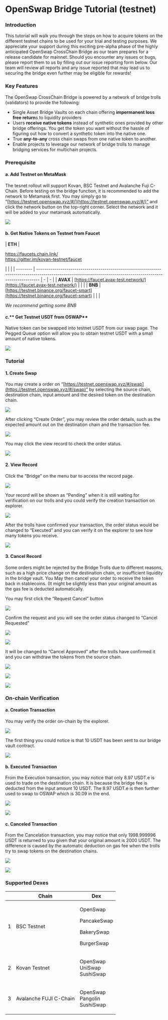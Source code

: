 # OpenSwap Bridge Tutorial (testnet)

### Introduction

This tutorial will walk you through the steps on how to acquire tokens on the different testnet chains to be used for your trial and testing purposes. We appreciate your support during this exciting pre-alpha phase of the highly anticipated OpenSwap CrossChain Bridge as our team prepares for a release candidate for mainnet. Should you encounter any issues or bugs, please report them to us by filling out our issue reporting form below. Our team will review all reports and any issue reported that may lead us to securing the bridge even further may be eligible for rewards!



### Key Features

The OpenSwap CrossChain Bridge is powered by a network of bridge trolls (validators) to provide the following:

* Single Asset Bridge Vaults on each chain offering **impermanent loss free return**s to liquidity providers
* Users **receive native tokens** instead of synthetic ones provided by other bridge offerings. You get the token you want without the hassle of figuring out how to convert a synthetic token into the native one.
* True **any-to-any** cross chain swaps from one native token to another.
* Enable projects to leverage our network of bridge trolls to manage bridging services for multichain projects.

### **Prerequisite**

#### a. Add Testnet on MetaMask

The tesnet rollout will support Kovan, BSC Testnet and Avalanche Fuji C-Chain. Before testing on the bridge function, it is recommended to add the network to Metamask first. You may simply go to “[https://testnet.openswap.xyz/#/](https://testnet.openswap.xyz/#/)” and click the network button on the top-right corner. Select the network and it will be added to your metamask automatically.

![](https://lh3.googleusercontent.com/4CnX43McmwXTgh4hKA9pn-frwTQSkLY2x2KENoToQh2tTAHaMJF-UtF7f5y6vF5heu3tq3e3v6zDnJVOX86NoHOM5p8Qoo1TFQFk83YyN5vyTPrs2LzSGX7Huba5plyGeRH\_ztev)

#### b. Get Native Tokens on Testnet from Faucet

| **ETH**  | <p><a href="https://faucets.chain.link/https://gitter.im/kovan-testnet/faucet">https://faucets.chain.link/<br>https://gitter.im/kovan-testnet/faucet</a></p> |   |   |
| -------- | ------------------------------------------------------------------------------------------------------------------------------------------------------------- | - | - |
| **AVAX** | [https://faucet.avax-test.network/](https://faucet.avax-test.network/)                                                                                        |   |   |
| **BNB**  | [https://testnet.binance.org/faucet-smart](https://testnet.binance.org/faucet-smart)                                                                          |   |   |

_We recommend getting some BNB_

#### _**c.**_** Get Testnet USDT from OSWAP**

Native token can be swapped into testnet USDT from our swap page. The Pegged Queue option will allow you to obtain testnet USDT with a small amount of native tokens.

![](https://lh3.googleusercontent.com/V6PWfG1EQlq89\_KeLltf\_47ZTeWyobElcnpItNBxj7\_RRRWWbiGGk5SWi7bJ0hb0HN0eX3HKw0I\_O\_uUQBrxJICi5pq7SVtxdYz-uQTh9PJ87JCHTVt0B1-xowiUwnBA85NR1XF4)

### **Tutorial**

#### 1. Create Swap

You may create a order on “[https://testnet.openswap.xyz/#/swap](https://testnet.openswap.xyz/#/swap)” by selecting the source chain, destination chain, input amount and the desired token on the destination chain.

![](https://lh6.googleusercontent.com/SLBe\_QiR3Bno98an6HwPF7vHRxGLOQW9rGTLDJNShNAOMZycNk7gwe4eGQzNBAz2QUnUfNmP9-9fl86RN7nmBLUzRHekv7kU2jvnXOTHypON9nBRULgSoi1NWimL-5mLN8lvU6WR)

After clicking “Create Order”, you may review the order details, such as the expected amount out on the destination chain and the transaction fee.

![](https://lh4.googleusercontent.com/359A55vXB5JMzNlBi1RUhaed\_vNOFTNO51tFOn2-Djmw2Oh-awoykdwlRkU3a84yziMKNehkzLj0X\_pXwT\_QniF3mgVViEaIepj2oSKoNkA7iSRNIMcvBeeeXNZ1\_Ozm7PFkhkOp)

You may click the view record to check the order status.

![](https://lh6.googleusercontent.com/whlgN35oIbusPPFt0P5I2mpYfgh0yNtElbYCqA\_QRAXGCgK8hHvL7G759fVDWj53rqqnCagblwrmE2GXXMn1mk4GB6fGzQ4OdKzS50tQ-J7vKLvwsMnrw4FSms8YMUhYPKeqveGh)

#### 2. View Record

Click the “Bridge” on the menu bar to access the record page.

![](https://lh3.googleusercontent.com/O9jJ31WR2v1YyAIbZjMhkKmwL0jfXglfGrUAq48soutnuof8WZ9vtbwub8qwd1rJDw59LLgZlbswLAMInUDd40UT5BQJBWjclOCrb2KL2HyeqovmikIEdJxjZTXebfwyc75c27It)

Your record will be shown as “Pending” when it is still waiting for verification on our trolls and you could verify the creation transaction on explorer.

![](https://lh4.googleusercontent.com/n6GwOfUy-OBzndop4zZkquZSkuZXsuJuny\_\_vXgmGpiLUAp1g159\_qGAXI5Bk7SoT5jC0-eB\_uqNYP7\_s1pwO2\_P-jBZbdd52m10d7K1kgQE5htyz9Hcp53vj\_-q0v3ttkzTaufb)

After the trolls have confirmed your transaction, the order status would be changed to “Executed” and you can verify it on the explorer to see how many tokens you receive.

![](https://lh4.googleusercontent.com/x3VdQeEE2piFW\_cTlMVHhFlt1xHmyuuNHbSY0ay-O7HMgO0ts\_vOxQSZeF4Df0H6csXMaF9SloDAiWGWfdU-KR8JLBQ\_mDFpPOjClvaic0D9Hl4m\_dAt5bnfaPKn6wg6pcARFrgx)

#### 3. Cancel Record

Some orders might be rejected by the Bridge Trolls due to different reasons, such as a high price change on the destination chain, or insufficient liquidity in the bridge vault. You May then cancel your order to receive the token back in stablecoins. (It might be slightly less than your original amount as the gas fee is deducted automatically.

You may first click the “Request Cancel” button

![](https://lh5.googleusercontent.com/yxXyna2ir-Www7SF665PxXRdWjnG3ZlD8FBYfb-hAG\_F3p-swQh7uSaKteCeZ0mtQr70DwmZDjqZXe3DCs0u-g5i1XQWsFZLa68HWoXL152YOXTZxB-GCzVv3e4SUbAQ7d8cslmC)

Confirm the request and you will see the order status changed to “Cancel Requested”

![](https://lh4.googleusercontent.com/o5h6dZjCuxnxIjD8Ces6h0tY9elhWR-Aj159mZ6\_7\_Sb\_cgukyiC9MjbNOn\_MARzCenfrWRKiI0-oP5NRRMSW0Aad\_a-1QfUBF0ZX9lJOzV-7iTXd63lUNjQMsgxnYdXDjnVV1eO)

![](https://lh4.googleusercontent.com/4S801D0ftazi5ubk2YO7Vg1ssNlWz1Nu4grF9YFT2MWv7nwgsyEA-SVVx8oDnMDeXWdoggqTCiH5PErWGRjaFbXhLiW98ce-tlcErefeLPke0hnnTOOqsGRgNeKrb8w96Z8N2rrR)

It will be changed to “Cancel Approved” after the trolls have confirmed it and you can withdraw the tokens from the source chain.

![](https://lh6.googleusercontent.com/qX8VjxNq\_od0zgFngOKzGzZ-3xx8J6MUqkWQIThITE1QKO\_b70bDL\_E0snKHpnuEzjeNbF2MbpN7OKTE9zIrolcI8MiYH44OdSWWaexDfkoIZ\_7iSAviKQFVzmXlIbo\_KQ\_uizMW)

![](https://lh4.googleusercontent.com/kgxyd0UpLN\_KFdhWmN0F0Q4dk2clhAZE6DrKd4kGhLqmjBA5n0JIaK8\_t\_gxkVqoxs6OrlTpm7aI6-5sntua3BKRG\_hPdXRqXg99Y0BN8OijwHTh4lzM4jZHQ54Fg7HLCszbQWxF)

![](https://lh4.googleusercontent.com/arVqsSy4png9\_k1nDzIZ5j3tbb0lkRQ3c7h1pRn0s9xgt0aEfkHWAvZB-jZXaiApV-\_l9X4cuVuMma7N\_34H-HPhp0lxPc7FA8KfETMlnYmZCHjKCA2yxYXo9nwM-5g3iMklSzap)

### On-chain Verification

#### a. Creation Transaction

You may verify the order on-chain by the explorer.

![](https://lh5.googleusercontent.com/8FKiOmBmm6s1PNs71MmJNo67oF90uL9vIn7Ar1Cz\_nNt3U-ZfFW\_zBQnVTeaByO4Whq04RMZHKBFhShADPL2klKFVM\_i4Oox\_z981EXIpyxxRl8OaT\_NnxDIctsThZTDrcZuU15u)

The first thing you could notice is that 10 USDT has been sent to our bridge vault contract.

![](https://lh4.googleusercontent.com/WLr7\_bQiYPlwshvbBUrh19o5WdJa1NFQWiXJfRHVWUgU-nfoCqzsRn6AFlUWC55ErqrfQHqjcH1uUaxqdKr5SIIdhh--EfmRiaFPLBZ1rsRXVZbMSd\_fFAKNFecEyxFxcX\_ljqLg)

#### b. **Executed Transaction**

From the Execution transaction, you may notice that only 8.97 USDT.e is used to trade on the destination chain. It is because the bridge fee is deducted from the input amount 10 USDT. The 8.97 USDT.e is then further used to swap to OSWAP which is 30.09 in the end.

![](https://lh6.googleusercontent.com/q8pfF\_eHQGa\_-K6aDhnD7r7\_MIf3zOoW8sPXZlpH9bzylY-8\_qoDF-IXtlt3cHnLkh6oAQZkhya8hrskHt9Uz1pktrtEt0ZYWLmewEQwlXDyoVJmrOjGX2l\_Lrn3VfHcdrXMHmOT)

![](https://lh4.googleusercontent.com/MGGoMfePC0Zvq-\_8vEGRQNmlJbH\_VpEkrnCYGmoCBG9AIRRxBQnRCUMuuRDgYzUmbZnQSHKC5A9sJWPZdRm-7mrLro6UvdFLKgBPqZLVM6N5t5ye-20U0y2g2GSuV80OYSQ1GZpH)

#### **c.** Canceled Transaction

From the Cancelation transaction, you may notice that only 1998.999996 USDT is returned to you given that your original amount is 2000 USDT. The difference is caused by the automatic deduction on gas fee when the trolls try to swap tokens on the destination chains.

![](https://lh4.googleusercontent.com/0wYKP\_rFPsY4dCFE4LYiKP5NtoJSlZM1DK\_IF-TEEKZOVaBMvAJemisaFOR\_QrR80KFguYgzMM4sZ6TfKT-4bgYMMA8cDvxfeRve3Sc4h05HcagbVbTYSoSWG0uRCMxecTCT-ezm)

![](https://lh6.googleusercontent.com/DTvuXlOgCzYzYD6q2s3vQUx7lhAI-lCThh7i4Cu2v0L-DmHl4fI6Gju3VeehfLTxmsIbEmyLo\_G0HKGEDJEqipMtMJwaLqHG913u2oD1PVRrxTcW77usvXbk4zrb5mlRlRryt7b7)

### **Supported Dexes**

|   | Chain                  | Dex                                                                    |
| - | ---------------------- | ---------------------------------------------------------------------- |
| 1 | BSC Testnet            | <p>OpenSwap </p><p>PancakeSwap </p><p>BakerySwap </p><p>BurgerSwap</p> |
| 2 | Kovan Testnet          | <p>OpenSwap<br>UniSwap<br>SushiSwap</p>                                |
| 3 | Avalanche FUJI C-Chain | <p>OpenSwap<br>Pangolin<br>SushiSwap</p>                               |
